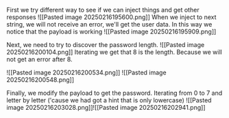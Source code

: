 First we try different way to see if we can inject things and get other responses
![[Pasted image 20250216195600.png]]
When we inject to next string, we will not receive an error, we'll get the user data. In this way we notice that the payload is working
![[Pasted image 20250216195909.png]]
	 
Next, we need to try to discover the password length. 
![[Pasted image 20250216200104.png]]
Iterating we get that 8 is the length. Because we will not get an error after 8.

![[Pasted image 20250216200534.png]]
![[Pasted image 20250216200548.png]]

Finally, we modify the payload to get the password. Iterating from 0 to 7 and letter by letter ('cause we had got a hint that is only lowercase)
![[Pasted image 20250216203028.png]]![[Pasted image 20250216202941.png]]




